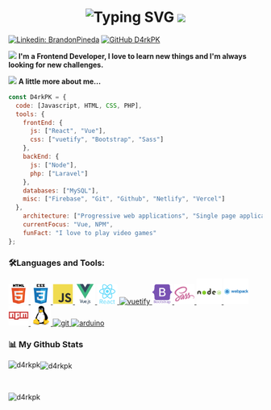 <h1 align="center">
  <img 
    src="https://readme-typing-svg.herokuapp.com?font=Fira+Code&size=30&duration=3000&pause=1000&color=28F312&center=true&vCenter=true&width=435&lines=Hello+There!" 
    alt="Typing SVG" 
  />
  <img
    src="https://starwarsblog.starwars.com/wp-content/uploads/2022/07/giphy-obiwan-2.gif"
    width="80"
  />
</h1>

[![Linkedin:
BrandonPineda](https://img.shields.io/badge/-BrandonPineda-blue?style=flat-square&logo=Linkedin&logoColor=white&link=https://www.linkedin.com/in/bjpc22/)](https://www.linkedin.com/in/bjpc22/)
[![GitHub
D4rkPK](https://img.shields.io/github/followers/D4rkPK?label=follow&style=social)](https://github.com/D4rkPK)


<p>
<img
  src="https://cdna.artstation.com/p/assets/images/images/028/141/900/original/anne-roos-leeuwis-character-jump-animation.gif?1593604565"
  width="50"
/>
<strong>I'm a Frontend Developer, I love to learn new things and I'm always looking for new challenges.</strong>
</p>


<p>
<img
  src="https://media.giphy.com/media/VgCDAzcKvsR6OM0uWg/giphy.gif"
  width="50"
/>
<strong>A little more about me...</strong>
</p>


```javascript
const D4rkPK = {
  code: [Javascript, HTML, CSS, PHP],
  tools: {
    frontEnd: {
      js: ["React", "Vue"],
      css: ["vuetify", "Bootstrap", "Sass"]
    },
    backEnd: {
      js: ["Node"],
      php: ["Laravel"]
    },
    databases: ["MySQL"],
    misc: ["Firebase", "Git", "Github", "Netlify", "Vercel"] 
  },
    architecture: ["Progressive web applications", "Single page applications"],
    currentFocus: "Vue, NPM",
    funFact: "I love to play video games"
};
```

### 🛠️Languages and Tools:
<p align="left">
  <a href="https://www.w3.org/html/" target="_blank" rel="noreferrer">
    <img
      src="https://raw.githubusercontent.com/devicons/devicon/master/icons/html5/html5-original-wordmark.svg"
      alt="html5"
      width="40"
      height="40"
    />
  </a>
  <a href="https://www.w3schools.com/css/" target="_blank" rel="noreferrer">
    <img
      src="https://raw.githubusercontent.com/devicons/devicon/master/icons/css3/css3-original-wordmark.svg"
      alt="css3"
      width="40"
      height="40"
    />
  </a>
  <a
    href="https://developer.mozilla.org/en-US/docs/Web/JavaScript"
    target="_blank"
    rel="noreferrer"
  >
    <img
      src="https://raw.githubusercontent.com/devicons/devicon/master/icons/javascript/javascript-original.svg"
      alt="javascript"
      width="40"
      height="40"
    />
  </a>

  <a href="https://vuejs.org/" target="_blank" rel="noreferrer">
    <img
      src="https://raw.githubusercontent.com/devicons/devicon/master/icons/vuejs/vuejs-original-wordmark.svg"
      alt="vuejs"
      width="40"
      height="40"
    />
  </a>
  <a href="https://reactjs.org/" target="_blank" rel="noreferrer">
    <img
      src="https://raw.githubusercontent.com/devicons/devicon/master/icons/react/react-original-wordmark.svg"
      alt="react"
      width="40"
      height="40"
    />
  </a>

  <a href="https://vuetifyjs.com/en/" target="_blank" rel="noreferrer">
    <img
      src="https://bestofjs.org/logos/vuetify.svg"
      alt="vuetify"
      width="40"
      height="40"
    />
  </a>
  <a href="https://getbootstrap.com" target="_blank" rel="noreferrer">
    <img
      src="https://raw.githubusercontent.com/devicons/devicon/master/icons/bootstrap/bootstrap-plain-wordmark.svg"
      alt="bootstrap"
      width="40"
      height="40"
    />
  </a>
  <a href="https://sass-lang.com" target="_blank" rel="noreferrer">
    <img
      src="https://raw.githubusercontent.com/devicons/devicon/master/icons/sass/sass-original.svg"
      alt="sass"
      width="40"
      height="40"
    />
  </a>

  <a href="https://nodejs.org" target="_blank" rel="noreferrer">
    <img
      src="https://raw.githubusercontent.com/devicons/devicon/master/icons/nodejs/nodejs-original-wordmark.svg"
      alt="nodejs"
      width="50"
      height="50"
    />
  </a>

  <a href="https://webpack.js.org" target="_blank" rel="noreferrer">
    <img
      src="https://raw.githubusercontent.com/devicons/devicon/d00d0969292a6569d45b06d3f350f463a0107b0d/icons/webpack/webpack-original-wordmark.svg"
      alt="webpack"
      width="50"
      height="50"
    />
  </a>
  <a href="https://www.npmjs.com/" target="_blank" rel="noreferrer">
    <img
      src="https://raw.githubusercontent.com/devicons/devicon/master/icons/npm/npm-original-wordmark.svg"
      alt="npm"
      width="40"
      height="40"
    />
  </a>
<!--   <a href="https://babeljs.io/" target="_blank" rel="noreferrer">
    <img
      src="https://upload.wikimedia.org/wikipedia/commons/0/02/Babel_Logo.svg"
      alt="babel"
      width="40"
      height="40"
    />
  </a> -->

  <a href="https://www.linux.org/" target="_blank" rel="noreferrer">
    <img
      src="https://raw.githubusercontent.com/devicons/devicon/master/icons/linux/linux-original.svg"
      alt="linux"
      width="40"
      height="40"
    />
  </a>
  <a href="https://git-scm.com/" target="_blank" rel="noreferrer">
    <img
      src="https://www.vectorlogo.zone/logos/git-scm/git-scm-icon.svg"
      alt="git"
      width="40"
      height="40"
    />
  </a>
  <a href="https://www.arduino.cc/" target="_blank" rel="noreferrer">
    <img
      src="https://cdn.worldvectorlogo.com/logos/arduino-1.svg"
      alt="arduino"
      width="40"
      height="40"
    />
  </a>
</p>

### 📊 My Github Stats
<p>
<img
  align="left"
  src="https://github-readme-stats.vercel.app/api?username=d4rkpk&theme=radical&show_icons=true"
  alt="d4rkpk"
/>
<img
  align="center"
  src="https://github-readme-stats.vercel.app/api/top-langs?username=d4rkpk&theme=radical&show_icons=true&locale=en&layout=compact"
  alt="d4rkpk"
/>
</p>
<br />
<p align="left">
  <img
    src="https://komarev.com/ghpvc/?username=d4rkpk&label=Profile%20views&color=0e75b6&style=flat"
    alt="d4rkpk"
  />
</p>

